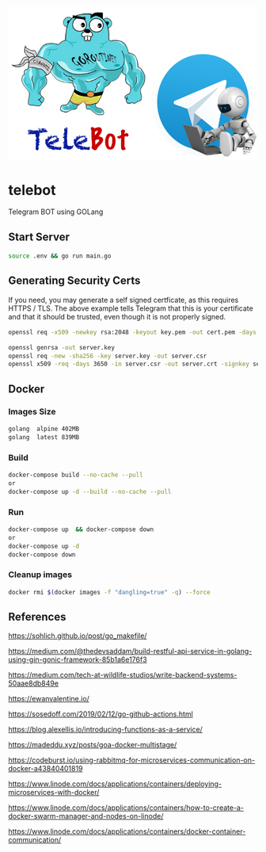 ![TeleBot](./docs/images/telebot.jpg)

# telebot

Telegram BOT using GOLang

## Start Server

```bash
source .env && go run main.go
```

## Generating Security Certs

If you need, you may generate a self signed certficate, as this requires HTTPS / TLS. The above example tells Telegram that this is your certificate and that it should be trusted, even though it is not properly signed.

```bash
openssl req -x509 -newkey rsa:2048 -keyout key.pem -out cert.pem -days 3560 -subj "//O=Org\CN=Test" -nodes
```

```bash
openssl genrsa -out server.key
openssl req -new -sha256 -key server.key -out server.csr
openssl x509 -req -days 3650 -in server.csr -out server.crt -signkey server.key
```

## Docker

### Images Size

```bash
golang  alpine 402MB
golang  latest 839MB
```

### Build

```bash
docker-compose build --no-cache --pull
or
docker-compose up -d --build --no-cache --pull
```

### Run

```bash
docker-compose up  && docker-compose down
or
docker-compose up -d
docker-compose down
```

### Cleanup <none> images

```bash
docker rmi $(docker images -f "dangling=true" -q) --force
```

## References

https://sohlich.github.io/post/go_makefile/

https://medium.com/@thedevsaddam/build-restful-api-service-in-golang-using-gin-gonic-framework-85b1a6e176f3

https://medium.com/tech-at-wildlife-studios/write-backend-systems-50aae8db849e

https://ewanvalentine.io/

https://sosedoff.com/2019/02/12/go-github-actions.html

https://blog.alexellis.io/introducing-functions-as-a-service/

https://madeddu.xyz/posts/goa-docker-multistage/

https://codeburst.io/using-rabbitmq-for-microservices-communication-on-docker-a43840401819

https://www.linode.com/docs/applications/containers/deploying-microservices-with-docker/

https://www.linode.com/docs/applications/containers/how-to-create-a-docker-swarm-manager-and-nodes-on-linode/

https://www.linode.com/docs/applications/containers/docker-container-communication/
